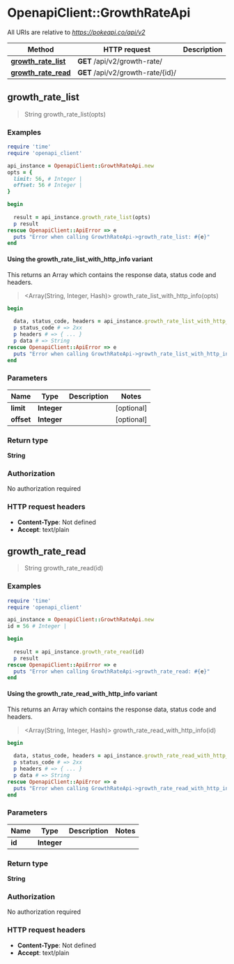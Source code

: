 # OpenapiClient::GrowthRateApi

All URIs are relative to *https://pokeapi.co/api/v2*

| Method | HTTP request | Description |
| ------ | ------------ | ----------- |
| [**growth_rate_list**](GrowthRateApi.md#growth_rate_list) | **GET** /api/v2/growth-rate/ |  |
| [**growth_rate_read**](GrowthRateApi.md#growth_rate_read) | **GET** /api/v2/growth-rate/{id}/ |  |


## growth_rate_list

> String growth_rate_list(opts)



### Examples

```ruby
require 'time'
require 'openapi_client'

api_instance = OpenapiClient::GrowthRateApi.new
opts = {
  limit: 56, # Integer | 
  offset: 56 # Integer | 
}

begin
  
  result = api_instance.growth_rate_list(opts)
  p result
rescue OpenapiClient::ApiError => e
  puts "Error when calling GrowthRateApi->growth_rate_list: #{e}"
end
```

#### Using the growth_rate_list_with_http_info variant

This returns an Array which contains the response data, status code and headers.

> <Array(String, Integer, Hash)> growth_rate_list_with_http_info(opts)

```ruby
begin
  
  data, status_code, headers = api_instance.growth_rate_list_with_http_info(opts)
  p status_code # => 2xx
  p headers # => { ... }
  p data # => String
rescue OpenapiClient::ApiError => e
  puts "Error when calling GrowthRateApi->growth_rate_list_with_http_info: #{e}"
end
```

### Parameters

| Name | Type | Description | Notes |
| ---- | ---- | ----------- | ----- |
| **limit** | **Integer** |  | [optional] |
| **offset** | **Integer** |  | [optional] |

### Return type

**String**

### Authorization

No authorization required

### HTTP request headers

- **Content-Type**: Not defined
- **Accept**: text/plain


## growth_rate_read

> String growth_rate_read(id)



### Examples

```ruby
require 'time'
require 'openapi_client'

api_instance = OpenapiClient::GrowthRateApi.new
id = 56 # Integer | 

begin
  
  result = api_instance.growth_rate_read(id)
  p result
rescue OpenapiClient::ApiError => e
  puts "Error when calling GrowthRateApi->growth_rate_read: #{e}"
end
```

#### Using the growth_rate_read_with_http_info variant

This returns an Array which contains the response data, status code and headers.

> <Array(String, Integer, Hash)> growth_rate_read_with_http_info(id)

```ruby
begin
  
  data, status_code, headers = api_instance.growth_rate_read_with_http_info(id)
  p status_code # => 2xx
  p headers # => { ... }
  p data # => String
rescue OpenapiClient::ApiError => e
  puts "Error when calling GrowthRateApi->growth_rate_read_with_http_info: #{e}"
end
```

### Parameters

| Name | Type | Description | Notes |
| ---- | ---- | ----------- | ----- |
| **id** | **Integer** |  |  |

### Return type

**String**

### Authorization

No authorization required

### HTTP request headers

- **Content-Type**: Not defined
- **Accept**: text/plain

